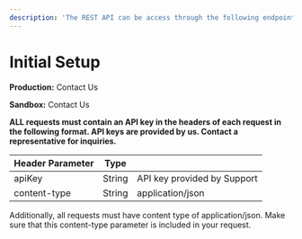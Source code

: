 ```yaml
---
description: 'The REST API can be access through the following endpoints:'
---
```


# Initial Setup

**Production:** Contact Us

**Sandbox:** Contact Us

**ALL requests must contain an API key in the headers of each request in the following format. API keys are provided by us. Contact a representative for inquiries.**

| Header Parameter | Type   |                             |
| ---------------- | ------ | --------------------------- |
| apiKey           | String | API key provided by Support |
| content-type     | String | application/json            |

Additionally, all requests must have content type of application/json. Make sure that this content-type parameter is included in your request.

